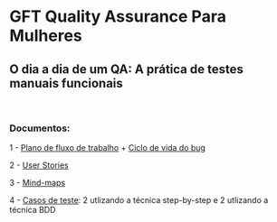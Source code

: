 # GFT Quality Assurance Para Mulheres

## O dia a dia de um QA: A prática de testes manuais funcionais

<br/>

### Documentos:

1 - [Plano de fluxo de trabalho](https://github.com/LorrayneCardozo/DIOProject1/blob/main/Fluxo_de_trabalho.pdf) + [Ciclo de vida do bug](https://github.com/LorrayneCardozo/DIOProject1/blob/main/Ciclo_de_vida_do_bug.pdf)

2 - [User Stories](https://github.com/LorrayneCardozo/DIOProject1/blob/main/User_Stories.pdf)

3 - [Mind-maps](https://github.com/LorrayneCardozo/DIOProject1/blob/main/Mind-maps.pdf)

4 - [Casos de teste](https://github.com/LorrayneCardozo/DIOProject1/blob/main/Documento_de_testes.pdf): 2 utlizando a técnica step-by-step e 2 utlizando a técnica BDD
